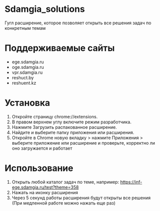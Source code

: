 # Sdamgia_solutions
Гугл расширение, которое позволяет открыть все решения задач по конкретным темам
# Поддерживаемые сайты
* ege.sdamgia.ru
* oge.sdamgia.ru
* vpr.sdamgia.ru
* reshuct.by
* reshuent.kz
# Установка
1. Откройте страницу chrome://extensions.
2. В правом верхнем углу включите режим разработчика.
3. Нажмите Загрузить распакованное расширение.
4. Найдите и выберите папку приложения или расширения.
5. Откройте в Chrome новую вкладку > нажмите Приложения > выберите приложение или расширение и проверьте, корректно ли оно загружается и работает
# Использование
1. Открыть любой каталог задач по теме, например: https://inf-ege.sdamgia.ru/test?theme=358
2. Нажать на иконку расширения
3. Через 5 секунд работы расширения будут открыты все решения (При медленной работе можно нажать еще раз)
